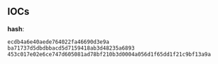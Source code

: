 
## IOCs

__hash__:

```text
ecdb4a6e40aede764022fa46690d3e9a
ba71737d5dbdbbacd5d7159418ab3d48235a6893
453c017e02e6ce747d605081ad78bf210b3d0004a056d1f65dd1f21c9bf13a9a
```